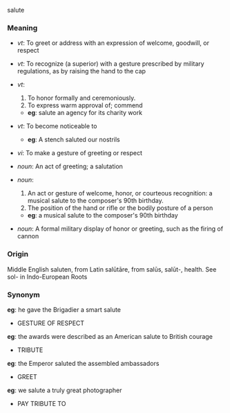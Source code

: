 salute
### Meaning
+ _vt_: To greet or address with an expression of welcome, goodwill, or respect
+ _vt_: To recognize (a superior) with a gesture prescribed by military regulations, as by raising the hand to the cap
+ _vt_:
   1. To honor formally and ceremoniously.
   2. To express warm approval of; commend
    + __eg__: salute an agency for its charity work
+ _vt_: To become noticeable to
    + __eg__: A stench saluted our nostrils
+ _vi_: To make a gesture of greeting or respect

+ _noun_: An act of greeting; a salutation
+ _noun_:
   1. An act or gesture of welcome, honor, or courteous recognition:
      a musical salute to the composer's 90th birthday.
   2. The position of the hand or rifle or the bodily posture of a person
    + __eg__: a musical salute to the composer's 90th birthday
+ _noun_: A formal military display of honor or greeting, such as the firing of cannon

### Origin

Middle English saluten, from Latin salūtāre, from salūs, salūt-, health. See sol- in Indo-European Roots

### Synonym

__eg__: he gave the Brigadier a smart salute

+ GESTURE OF RESPECT

__eg__: the awards were described as an American salute to British courage

+ TRIBUTE

__eg__: the Emperor saluted the assembled ambassadors

+ GREET

__eg__: we salute a truly great photographer

+ PAY TRIBUTE TO


